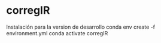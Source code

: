 # corregIR


Instalación para la version de desarrollo 
conda env create -f environment.yml
conda activate corregIR
